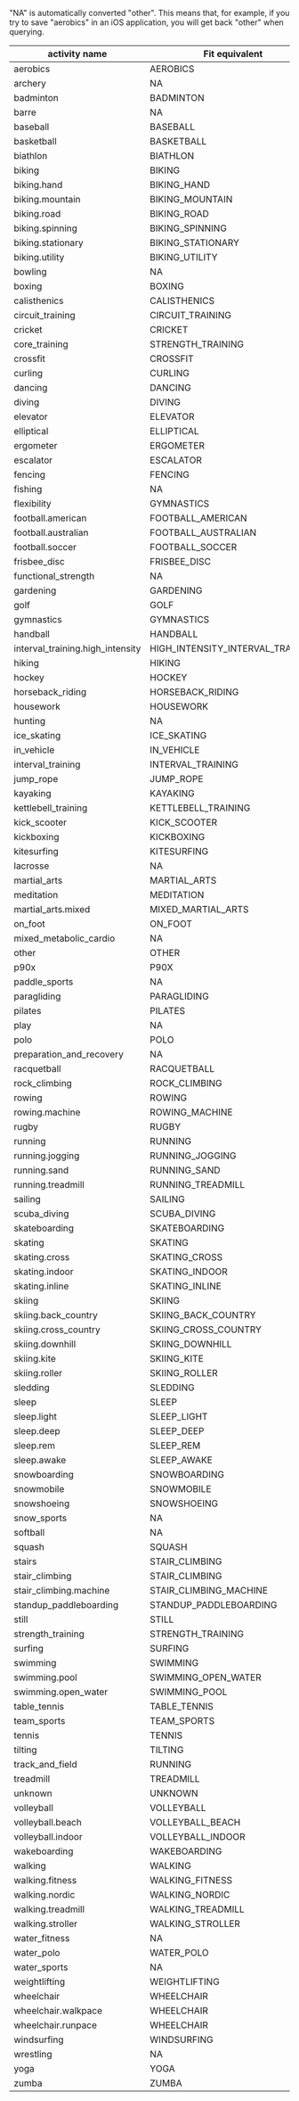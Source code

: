 "NA" is automatically converted "other".
This means that, for example, if you try to save "aerobics" in an iOS application, you will get back "other" when querying.

| activity name | Fit equivalent | HealthKit equivalent |
|---------------|----------------|----------------------|
|	aerobics	|	AEROBICS	|	NA	|
|	archery	|	NA	|	HKWorkoutActivityTypeArchery	|
|	badminton	|	BADMINTON	|	HKWorkoutActivityTypeBadminton	|
|	barre	|	NA	|	HKWorkoutActivityTypeBarre	|
|	baseball	|	BASEBALL	|	HKWorkoutActivityTypeBaseball	|
|	basketball	|	BASKETBALL	|	HKWorkoutActivityTypeBasketball	|
|	biathlon	|	BIATHLON	|	NA	|
|	biking	|	BIKING	|	HKWorkoutActivityTypeCycling	|
|	biking.hand	|	BIKING_HAND	|	HKWorkoutActivityTypeCycling	|
|	biking.mountain	|	BIKING_MOUNTAIN	|	HKWorkoutActivityTypeCycling	|
|	biking.road	|	BIKING_ROAD	|	HKWorkoutActivityTypeCycling	|
|	biking.spinning	|	BIKING_SPINNING	|	HKWorkoutActivityTypeCycling	|
|	biking.stationary	|	BIKING_STATIONARY	|	HKWorkoutActivityTypeCycling	|
|	biking.utility	|	BIKING_UTILITY	|	HKWorkoutActivityTypeCycling	|
|	bowling	|	NA	|	HKWorkoutActivityTypeBowling	|
|	boxing	|	BOXING	|	HKWorkoutActivityTypeBoxing	|
|	calisthenics	|	CALISTHENICS	|	NA	|
|	circuit_training	|	CIRCUIT_TRAINING	|	NA	|
|	cricket	|	CRICKET	|	HKWorkoutActivityTypeCricket	|
|	core_training	|	STRENGTH_TRAINING	|	HKWorkoutActivityTypeCoreTraining	|
|	crossfit	|	CROSSFIT	|	HKWorkoutActivityTypeCrossTraining	|
|	curling	|	CURLING	|	HKWorkoutActivityTypeCurling	|
|	dancing	|	DANCING	|	HKWorkoutActivityTypeDance	|
|	diving	|	DIVING	|	HKWorkoutActivityTypeWaterSports	|
|	elevator	|	ELEVATOR	|	NA	|
|	elliptical	|	ELLIPTICAL	|	HKWorkoutActivityTypeElliptical	|
|	ergometer	|	ERGOMETER	|	NA	|
|	escalator	|	ESCALATOR	|	NA	|
|	fencing	|	FENCING	|	HKWorkoutActivityTypeFencing	|
|	fishing	|	NA	|	HKWorkoutActivityTypeFishing	|
| flexibility | GYMNASTICS | HKWorkoutActivityTypeFlexibility |
|	football.american	|	FOOTBALL_AMERICAN	|	KWorkoutActivityTypeAmericanFootball	|
|	football.australian	|	FOOTBALL_AUSTRALIAN	|	HKWorkoutActivityTypeAustralianFootball	|
|	football.soccer	|	FOOTBALL_SOCCER	|	HKWorkoutActivityTypeSoccer	|
|	frisbee_disc	|	FRISBEE_DISC	|	NA	|
|	functional_strength	|	NA	|	HKWorkoutActivityTypeFunctionalStrengthTraining	|
|	gardening	|	GARDENING	|	NA	|
|	golf	|	GOLF	|	HKWorkoutActivityTypeGolf	|
|	gymnastics	|	GYMNASTICS	|	HKWorkoutActivityTypeGymnastics	|
|	handball	|	HANDBALL	|	HKWorkoutActivityTypeHandball	|
|	interval_training.high_intensity	|	HIGH_INTENSITY_INTERVAL_TRAINING	|	HKWorkoutActivityTypeHighIntensityIntervalTraining	|
|	hiking	|	HIKING	|	HKWorkoutActivityTypeHiking	|
|	hockey	|	HOCKEY	|	HKWorkoutActivityTypeHockey	|
|	horseback_riding	|	HORSEBACK_RIDING	|	HKWorkoutActivityTypeEquestrianSports	|
|	housework	|	HOUSEWORK	|	NA	|
|	hunting	|	NA	|	HKWorkoutActivityTypeHunting	|
|	ice_skating	|	ICE_SKATING	|	HKWorkoutActivityTypeSkatingSports	|
|	in_vehicle	|	IN_VEHICLE	|	NA	|
|	interval_training	|	INTERVAL_TRAINING	|	HKWorkoutActivityTypeHighIntensityIntervalTraining	|
|	jump_rope	|	JUMP_ROPE	|	HKWorkoutActivityTypeJumpRope	|
|	kayaking	|	KAYAKING	|	HKWorkoutActivityTypePaddleSports	|
|	kettlebell_training	|	KETTLEBELL_TRAINING	|	NA	|
|	kick_scooter	|	KICK_SCOOTER	|	HKWorkoutActivityTypeCycling	|
|	kickboxing	|	KICKBOXING	|	HKWorkoutActivityTypeKickboxing	|
|	kitesurfing	|	KITESURFING	|	NA |
|	lacrosse	|	NA	|	HKWorkoutActivityTypeLacrosse	|
|	martial_arts	|	MARTIAL_ARTS	|	HKWorkoutActivityTypeMartialArts	|
|	meditation	|	MEDITATION	|	HKWorkoutActivityTypeMindAndBody	|
|	martial_arts.mixed	|	MIXED_MARTIAL_ARTS	|	HKWorkoutActivityTypeMartialArts	|
|	on_foot	|	ON_FOOT	|	NA	|
|	mixed_metabolic_cardio	|	NA	|	HKWorkoutActivityTypeMixedMetabolicCardioTraining	|
|	other	|	OTHER	|	HKWorkoutActivityTypeOther	|
|	p90x	|	P90X	|	NA	|
|	paddle_sports	|	NA	|	HKWorkoutActivityTypePaddleSports	|
|	paragliding	|	PARAGLIDING	|	NA	|
|	pilates	|	PILATES	|	HKWorkoutActivityTypePilates	|
|	play	|	NA	|	HKWorkoutActivityTypePlay	|
|	polo	|	POLO	|	NA	|
|	preparation_and_recovery	|	NA	|	HKWorkoutActivityTypePreparationAndRecovery	|
|	racquetball	|	RACQUETBALL	|	HKWorkoutActivityTypeRacquetball	|
|	rock_climbing	|	ROCK_CLIMBING	|	HKWorkoutActivityTypeClimbing	|
|	rowing	|	ROWING	|	HKWorkoutActivityTypeRowing	|
|	rowing.machine	|	ROWING_MACHINE	|	HKWorkoutActivityTypeRowing	|
|	rugby	|	RUGBY	|	HKWorkoutActivityTypeRugby	|
|	running	|	RUNNING	|	HKWorkoutActivityTypeRunning	|
|	running.jogging	|	RUNNING_JOGGING	|	HKWorkoutActivityTypeRunning	|
|	running.sand	|	RUNNING_SAND	|	HKWorkoutActivityTypeRunning	|
|	running.treadmill	|	RUNNING_TREADMILL	|	HKWorkoutActivityTypeRunning	|
|	sailing	|	SAILING	|	HKWorkoutActivityTypeSailing	|
|	scuba_diving	|	SCUBA_DIVING	|	HKWorkoutActivityTypeWaterSports	|
|	skateboarding	|	SKATEBOARDING	|	HKWorkoutActivityTypeSkatingSports	|
|	skating	|	SKATING	|	HKWorkoutActivityTypeSkatingSports	|
|	skating.cross	|	SKATING_CROSS	|	HKWorkoutActivityTypeSkatingSports	|
|	skating.indoor	|	SKATING_INDOOR	|	HKWorkoutActivityTypeSkatingSports	|
|	skating.inline	|	SKATING_INLINE	|	HKWorkoutActivityTypeSkatingSports	|
|	skiing	|	SKIING	|	HKWorkoutActivityTypeSnowSports	|
|	skiing.back_country	|	SKIING_BACK_COUNTRY	|	HKWorkoutActivityTypeSnowSports	|
|	skiing.cross_country	|	SKIING_CROSS_COUNTRY	|	HKWorkoutActivityTypeCrossCountrySkiing	|
|	skiing.downhill	|	SKIING_DOWNHILL	|	HKWorkoutActivityTypeDownhillSkiing	|
|	skiing.kite	|	SKIING_KITE	|	HKWorkoutActivityTypeSnowSports	|
|	skiing.roller	|	SKIING_ROLLER	|	HKWorkoutActivityTypeSnowSports	|
|	sledding	|	SLEDDING	|	HKWorkoutActivityTypeSnowSports	|
|	sleep	|	SLEEP	|	HKCategoryValueSleepAnalysisAsleep	|
|	sleep.light	|	SLEEP_LIGHT	|	HKCategoryValueSleepAnalysisAsleep	|
|	sleep.deep	|	SLEEP_DEEP	|	HKCategoryValueSleepAnalysisAsleep	|
|	sleep.rem	|	SLEEP_REM	|	HKCategoryValueSleepAnalysisAsleep	|
|	sleep.awake	|	SLEEP_AWAKE	|	HKCategoryValueSleepAnalysisInBed	|
|	snowboarding	|	SNOWBOARDING	|	HKWorkoutActivityTypeSnowboarding	|
|	snowmobile	|	SNOWMOBILE	|	HKWorkoutActivityTypeSnowSports	|
|	snowshoeing	|	SNOWSHOEING	|	HKWorkoutActivityTypeSnowSports	|
|	snow_sports	|	NA	|	HKWorkoutActivityTypeSnowSports	|
|	softball	|	NA	|	HKWorkoutActivityTypeSoftball	|
|	squash	|	SQUASH	|	HKWorkoutActivityTypeSquash	|
|	stairs	|	STAIR_CLIMBING	|	HKWorkoutActivityTypeStairs	|
|	stair_climbing	|	STAIR_CLIMBING	|	HKWorkoutActivityTypeStairClimbing	|
|	stair_climbing.machine	|	STAIR_CLIMBING_MACHINE	|	HKWorkoutActivityTypeStepTraining	|
|	standup_paddleboarding	|	STANDUP_PADDLEBOARDING	|	HKWorkoutActivityTypePaddleSports	|
|	still	|	STILL	|	NA	|
|	strength_training	|	STRENGTH_TRAINING	|	HKWorkoutActivityTypeTraditionalStrengthTraining	|
|	surfing	|	SURFING	|	HKWorkoutActivityTypeSurfingSports	|
|	swimming	|	SWIMMING	|	HKWorkoutActivityTypeSwimming	|
|	swimming.pool	|	SWIMMING_OPEN_WATER	|	HKWorkoutActivityTypeSwimming	|
|	swimming.open_water	|	SWIMMING_POOL	|	HKWorkoutActivityTypeSwimming	|
|	table_tennis	|	TABLE_TENNIS	|	HKWorkoutActivityTypeTableTennis	|
|	team_sports	|	TEAM_SPORTS	|	NA	|
|	tennis	|	TENNIS	|	HKWorkoutActivityTypeTennis	|
|	tilting	|	TILTING	|	NA	|
|	track_and_field	|	RUNNING	|	HKWorkoutActivityTypeTrackAndField	|
|	treadmill	|	TREADMILL	|	NA	|
|	unknown	|	UNKNOWN	|	NA	|
|	volleyball	|	VOLLEYBALL	|	HKWorkoutActivityTypeVolleyball	|
|	volleyball.beach	|	VOLLEYBALL_BEACH	|	HKWorkoutActivityTypeVolleyball	|
|	volleyball.indoor	|	VOLLEYBALL_INDOOR	|	HKWorkoutActivityTypeVolleyball	|
|	wakeboarding	|	WAKEBOARDING	|	HKWorkoutActivityTypeWaterSports	|
|	walking	|	WALKING	|	HKWorkoutActivityTypeWalking	|
|	walking.fitness	|	WALKING_FITNESS	|	HKWorkoutActivityTypeWalking	|
|	walking.nordic	|	WALKING_NORDIC	|	HKWorkoutActivityTypeWalking	|
|	walking.treadmill	|	WALKING_TREADMILL	|	HKWorkoutActivityTypeWalking	|
|	walking.stroller	|	WALKING_STROLLER	|	HKWorkoutActivityTypeWalking	|
|	water_fitness	|	NA	|	HKWorkoutActivityTypeWaterFitness	|
|	water_polo	|	WATER_POLO	|	HKWorkoutActivityTypeWaterPolo	|
|	water_sports	|	NA	|	HKWorkoutActivityTypeWaterSports	|
|	weightlifting	|	WEIGHTLIFTING	|	HKWorkoutActivityTypeTraditionalStrengthTraining	|
|	wheelchair	|	WHEELCHAIR	|	HKWorkoutActivityTypeWheelchairRunPace	|
|	wheelchair.walkpace	|	WHEELCHAIR	|	HKWorkoutActivityTypeWheelchairWalkPace	|
|	wheelchair.runpace	|	WHEELCHAIR	|	HKWorkoutActivityTypeWheelchairRunPace	|
|	windsurfing	|	WINDSURFING	|	HKWorkoutActivityTypeWaterSports	|
|	wrestling	|	NA	|	HKWorkoutActivityTypeWrestling	|
|	yoga	|	YOGA	|	HKWorkoutActivityTypeYoga	|
|	zumba	|	ZUMBA	|	NA	|
